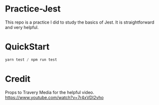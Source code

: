 # Practice-Jest
This repo is a practice I did to study the basics of Jest.
It is straightforward and very helpful.

# QuickStart
```js
yarn test / npm run test
```

# Credit
Props to Travery Media for the helpful video. 
https://www.youtube.com/watch?v=7r4xVDI2vho
